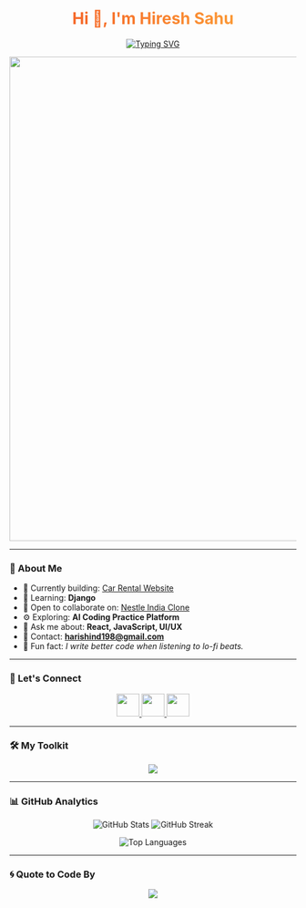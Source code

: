 <!-- Header with glowing effect -->
<h1 align="center" style="color:#f35626; background-image: linear-gradient(92deg, #f35626, #feab3a); -webkit-background-clip: text; color: transparent; animation: glow 1s ease-in-out infinite alternate;">
  Hi 👋, I'm Hiresh Sahu
</h1>

<!-- Typing animated bio -->
<p align="center">
  <a href="https://readme-typing-svg.demolab.com/demo/?lines=A+Frontend+Developer+from+India;React+%7C+JavaScript+%7C+Django+Lover;Always+Learning+New+Things!&font=Fira+Code&center=true&width=600&height=45&color=00FEEF&vCenter=true&size=22&pause=1000">
    <img src="https://readme-typing-svg.demolab.com?font=Fira+Code&size=22&pause=1000&color=F7F7F7&center=true&vCenter=true&width=600&lines=A+Frontend+Developer+from+India;React+%7C+JavaScript+%7C+Django+Lover;Always+Learning+New+Things!" alt="Typing SVG" />
  </a>
</p>

<!-- Hero animation -->
<p align="center">
  <img src="https://raw.githubusercontent.com/abhisheknaiidu/abhisheknaiidu/master/code.gif" width="850" />
</p>

---

### 🧠 About Me
- 🔭 Currently building: [Car Rental Website](https://motor-mart-mu.vercel.app/)
- 🌱 Learning: **Django**
- 🤝 Open to collaborate on: [Nestle India Clone](https://nestle-india-clone.vercel.app)
- ⚙️ Exploring: **AI Coding Practice Platform**
- 💬 Ask me about: **React, JavaScript, UI/UX**
- 📧 Contact: **harishind198@gmail.com**
- 🎯 Fun fact: *I write better code when listening to lo-fi beats.*

---

### 📱 Let's Connect

<p align="center">
  <a href="https://facebook.com/hireshsahu" target="_blank">
    <img src="https://skillicons.dev/icons?i=facebook" height="40" />
  </a>
  <a href="https://instagram.com/er.hireshsahu" target="_blank">
    <img src="https://skillicons.dev/icons?i=instagram" height="40" />
  </a>
  <a href="mailto:harishind198@gmail.com">
    <img src="https://skillicons.dev/icons?i=gmail" height="40" />
  </a>
</p>

---

### 🛠️ My Toolkit

<p align="center">
  <img src="https://skillicons.dev/icons?i=html,css,js,react,nextjs,tailwind,bootstrap,python,django,figma,github,java,mysql,nodejs,photoshop,illustrator" />
</p>

---

### 📊 GitHub Analytics

<p align="center">
  <img src="https://github-readme-stats.vercel.app/api?username=hiresh1002&show_icons=true&theme=tokyonight" alt="GitHub Stats" />
  <img src="https://github-readme-streak-stats.herokuapp.com/?user=hiresh1002&theme=tokyonight" alt="GitHub Streak" />
</p>

<p align="center">
  <img src="https://github-readme-stats.vercel.app/api/top-langs/?username=hiresh1002&layout=compact&theme=tokyonight" alt="Top Languages" />
</p>

---

### 🌀 Quote to Code By

<p align="center">
  <img src="https://readme-quote.vercel.app/api?theme=dark&bg=000000&quote=Code+is+like+humor.+When+you+have+to+explain+it%2C+it%E2%80%99s+bad.&author=Hiresh%20Sahu" />
</p>


